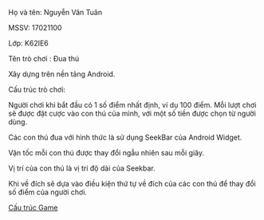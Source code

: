 Họ và tên: Nguyễn Văn Tuân

MSSV: 17021100

Lớp: K62IE6

Tên trò chơi : Đua thú

Xây dựng trên nền tảng Android.

Cấu trúc trò chơi:

Người chơi khi bắt đầu có 1 số điểm nhất định, ví dụ 100 điểm. Mỗi lượt chơi sẽ được đặt cược vào con thú của mình, với một số tiền được chọn từ người dùng.

Các con thú đua với hình thức là sử dụng SeekBar của Android Widget.

Vận tốc mỗi con thú được thay đổi ngẫu nhiên sau mỗi giây.

Vị trí của con thú là vị tri độ dài của Seekbar.

Khi về đích sẽ dựa vào điều kiện thứ tự về đích của các con thú để thay đổi số điểm của người chơi.

[Cấu trúc Game](https://imgur.com/a/JP3O3) 

